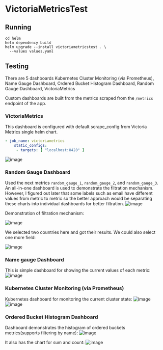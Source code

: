 # VictoriaMetricsTest
## Running
```
cd helm
helm dependency build
helm upgrade --install victoriametricstest . \
  --values values.yaml
```


## Testing
There are 5 dashboards Kubernetes Cluster Monitoring (via Prometheus), Name Gauge Dashboard, Ordered Bucket Histogram Dashboard, Random Gauge Dashboard, VictoriaMetrics

Custom dashboards are built from the metrics scraped from the `/metrics` endpoint of the app.
### VictoriaMetrics
This dashboard is configured with default scrape_config from Victoria Metrics single helm chart.
```yaml
- job_name: victoriametrics
    static_configs:
     - targets: [ "localhost:8428" ]
```
![image](https://github.com/user-attachments/assets/537d6d49-22ee-4fbe-aebd-35ff7e59fce6)

### Random Gauge Dashboard
Used the next metrics `random_gauge_1`, `random_gauge_2`, and `random_gauge_3`. An all-in-one dashboard is used to demonstrate the filtration mechanism. However, I figured out later that some labels such as email have different values from metric to metric so the better approach would be separating these charts into individual dashboards for better filtration.
![image](https://github.com/user-attachments/assets/8ff657e2-1d58-40a7-8c3e-099716920f96)

Demonstration of filtration mechanism:

![image](https://github.com/user-attachments/assets/99558091-dc63-4377-915d-030c6a38bc1f)

We selected two countries here and got their results. We could also select one more field:

![image](https://github.com/user-attachments/assets/d69fade0-eabd-414e-bf36-80ca4133e342)

### Name gauge Dashboard
This is simple dashboard for showing the current values of each metric:
![image](https://github.com/user-attachments/assets/22d4efeb-ac65-4cfb-90b6-7fa96986a321)

### Kubernetes Cluster Monitoring (via Prometheus)
Kubernetes dashboard for monitoring the current cluster state:
![image](https://github.com/user-attachments/assets/9a1f0b9b-fb51-411c-b2d3-de3e6e635aed)
![image](https://github.com/user-attachments/assets/4a9bace4-a772-43a9-b7fb-2dda56cb8751)

### Ordered Bucket Histogram Dashboard

Dashboard demonstrates the histogram of ordered buckets metrics(supports filtering by name):
![image](https://github.com/user-attachments/assets/4c6fad6f-f14f-4bc8-8f6d-4ea714ce2c4a)

It also has the chart for sum and count:
![image](https://github.com/user-attachments/assets/a938ee39-8b75-41d9-b30d-d8da406ca5d5)
